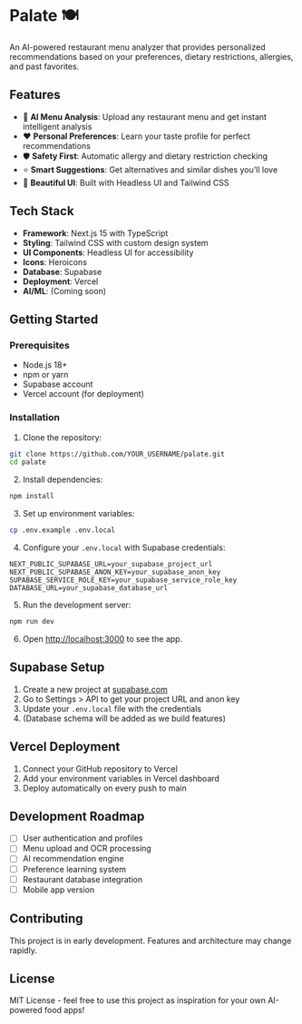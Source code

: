 # Palate 🍽️

An AI-powered restaurant menu analyzer that provides personalized recommendations based on your preferences, dietary restrictions, allergies, and past favorites.

## Features

- 🤖 **AI Menu Analysis**: Upload any restaurant menu and get instant intelligent analysis
- ❤️ **Personal Preferences**: Learn your taste profile for perfect recommendations  
- 🛡️ **Safety First**: Automatic allergy and dietary restriction checking
- ⭐ **Smart Suggestions**: Get alternatives and similar dishes you'll love
- 📱 **Beautiful UI**: Built with Headless UI and Tailwind CSS

## Tech Stack

- **Framework**: Next.js 15 with TypeScript
- **Styling**: Tailwind CSS with custom design system
- **UI Components**: Headless UI for accessibility
- **Icons**: Heroicons
- **Database**: Supabase
- **Deployment**: Vercel
- **AI/ML**: (Coming soon)

## Getting Started

### Prerequisites

- Node.js 18+ 
- npm or yarn
- Supabase account
- Vercel account (for deployment)

### Installation

1. Clone the repository:
```bash
git clone https://github.com/YOUR_USERNAME/palate.git
cd palate
```

2. Install dependencies:
```bash
npm install
```

3. Set up environment variables:
```bash
cp .env.example .env.local
```

4. Configure your `.env.local` with Supabase credentials:
```env
NEXT_PUBLIC_SUPABASE_URL=your_supabase_project_url
NEXT_PUBLIC_SUPABASE_ANON_KEY=your_supabase_anon_key
SUPABASE_SERVICE_ROLE_KEY=your_supabase_service_role_key
DATABASE_URL=your_supabase_database_url
```

5. Run the development server:
```bash
npm run dev
```

6. Open [http://localhost:3000](http://localhost:3000) to see the app.

## Supabase Setup

1. Create a new project at [supabase.com](https://supabase.com)
2. Go to Settings > API to get your project URL and anon key
3. Update your `.env.local` file with the credentials
4. (Database schema will be added as we build features)

## Vercel Deployment

1. Connect your GitHub repository to Vercel
2. Add your environment variables in Vercel dashboard
3. Deploy automatically on every push to main

## Development Roadmap

- [ ] User authentication and profiles
- [ ] Menu upload and OCR processing  
- [ ] AI recommendation engine
- [ ] Preference learning system
- [ ] Restaurant database integration
- [ ] Mobile app version

## Contributing

This project is in early development. Features and architecture may change rapidly.

## License

MIT License - feel free to use this project as inspiration for your own AI-powered food apps!
